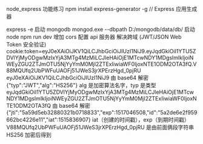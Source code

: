 node_express 功能练习
npm install express-generator -g // Express 应用生成器

  express -e
  启动 mongodb
  mongod.exe --dbpath D:/mongodb/data/db/
  启动 node
  npm run dev
  增加 cors 配置 api 服务器 解决跨域
  (JWT/JSON Web Token 安全验证)
  cookie:token=eyJ0eXAiOiJKV1QiLCJhbGciOiJIUzI1NiJ9.eyJqdGkiOiI1YTU5ZDVlYjMyODgwMzIxYjA3MTg4MzMiLCJleHAiOjE1MTcwNDY1MDgsImlkIjoiNWEyZGU2ZTJmOTU5NjYyYmM0MjI2ZTExIiwiaWF0IjoxNTE1ODM2OTA3fQ.V88MQUfq2UbPWFuUAOFj51JWeS3jrXPErzHgd_0pjRU
  eyJ0eXAiOiJKV1QiLCJhbGciOiJIUzI1NiJ9 由 base64 解密
  {"typ":"JWT","alg":"HS256"} alg 是加密算法名字，typ 是类型
  eyJqdGkiOiI1YTU5ZDVlYjMyODgwMzIxYjA3MTg4MzMiLCJleHAiOjE1MTcwNDY1MDgsImlkIjoiNWEyZGU2ZTJmOTU5NjYyYmM0MjI2ZTExIiwiaWF0IjoxNTE1ODM2OTA3fQ 由 base64 解密
  {"jti":"5a59d5eb32880321b0718833","exp":1517046508,"id":"5a2de6e2f959662bc4226e11","iat":1515836907} iat（创建的时间戳），exp（到期时间戳）
  V88MQUfq2UbPWFuUAOFj51JWeS3jrXPErzHgd_0pjRU 是由前面俩段字符串 HS256 加密后得到
